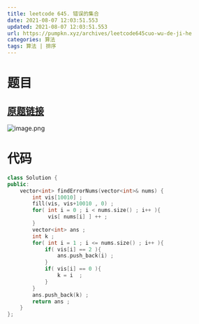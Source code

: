 ```yaml
---
title: leetcode 645. 错误的集合
date: 2021-08-07 12:03:51.553
updated: 2021-08-07 12:03:51.553
url: https://pumpkn.xyz/archives/leetcode645cuo-wu-de-ji-he
categories: 算法
tags: 算法 | 排序
---
```


# 题目
## [原题链接](https://leetcode-cn.com/problems/set-mismatch/)
![image.png](https://pumpkn.xyz/upload/2021/08/image-9c319e5d12104f3a9d145fe19670db47.png)
# 代码
```C++
class Solution {
public:
    vector<int> findErrorNums(vector<int>& nums) {
        int vis[10010] ;
        fill(vis, vis+10010 , 0) ;
        for( int i = 0 ; i < nums.size() ; i++ ){
             vis[ nums[i] ] ++ ;
        }
        vector<int> ans ;
        int k ;
        for( int i = 1 ; i <= nums.size() ; i++ ){
            if( vis[i] == 2 ){
                ans.push_back(i) ;
            }
            if( vis[i] == 0 ){
                k = i  ;
            }
        }
        ans.push_back(k) ;
        return ans ;
    }
};
```